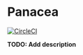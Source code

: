 # Panacea

[![CircleCI](https://circleci.com/gh/timjp87/panacea.svg?style=svg)](https://circleci.com/gh/timjp87/panacea)

**TODO: Add description**

